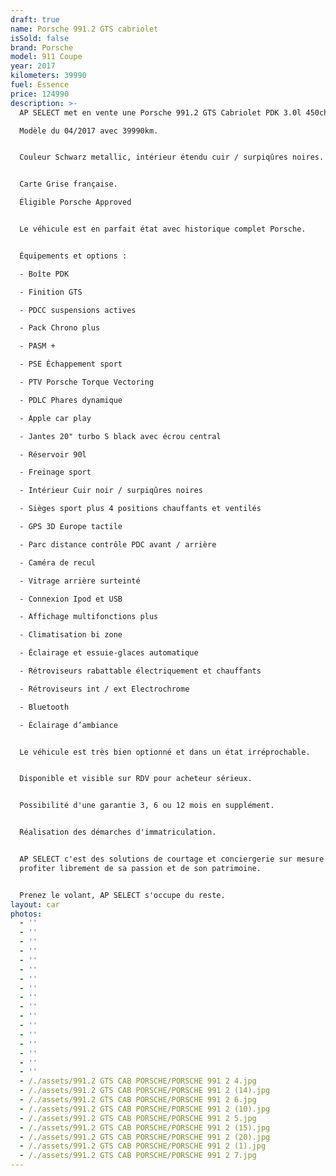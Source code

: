 ```yaml
---
draft: true
name: Porsche 991.2 GTS cabriolet
isSold: false
brand: Porsche
model: 911 Coupe
year: 2017
kilometers: 39990
fuel: Essence
price: 124990
description: >-
  AP SELECT met en vente une Porsche 991.2 GTS Cabriolet PDK 3.0l 450ch.

  Modèle du 04/2017 avec 39990km.


  Couleur Schwarz metallic, intérieur étendu cuir / surpiqûres noires.


  Carte Grise française.

  Éligible Porsche Approved


  Le véhicule est en parfait état avec historique complet Porsche.


  Équipements et options :

  - Boîte PDK

  - Finition GTS

  - PDCC suspensions actives

  - Pack Chrono plus

  - PASM +

  - PSE Échappement sport

  - PTV Porsche Torque Vectoring

  - PDLC Phares dynamique

  - Apple car play

  - Jantes 20" turbo S black avec écrou central

  - Réservoir 90l

  - Freinage sport

  - Intérieur Cuir noir / surpiqûres noires

  - Sièges sport plus 4 positions chauffants et ventilés

  - GPS 3D Europe tactile

  - Parc distance contrôle PDC avant / arrière

  - Caméra de recul

  - Vitrage arrière surteinté

  - Connexion Ipod et USB

  - Affichage multifonctions plus

  - Climatisation bi zone

  - Éclairage et essuie-glaces automatique

  - Rétroviseurs rabattable électriquement et chauffants

  - Rétroviseurs int / ext Electrochrome

  - Bluetooth

  - Éclairage d’ambiance


  Le véhicule est très bien optionné et dans un état irréprochable.


  Disponible et visible sur RDV pour acheteur sérieux.


  Possibilité d'une garantie 3, 6 ou 12 mois en supplément.


  Réalisation des démarches d'immatriculation.


  AP SELECT c'est des solutions de courtage et conciergerie sur mesure pour
  profiter librement de sa passion et de son patrimoine.


  Prenez le volant, AP SELECT s'occupe du reste.
layout: car
photos:
  - ''
  - ''
  - ''
  - ''
  - ''
  - ''
  - ''
  - ''
  - ''
  - ''
  - ''
  - ''
  - ''
  - ''
  - ''
  - ''
  - ''
  - /./assets/991.2 GTS CAB PORSCHE/PORSCHE 991 2 4.jpg
  - /./assets/991.2 GTS CAB PORSCHE/PORSCHE 991 2 (14).jpg
  - /./assets/991.2 GTS CAB PORSCHE/PORSCHE 991 2 6.jpg
  - /./assets/991.2 GTS CAB PORSCHE/PORSCHE 991 2 (10).jpg
  - /./assets/991.2 GTS CAB PORSCHE/PORSCHE 991 2 5.jpg
  - /./assets/991.2 GTS CAB PORSCHE/PORSCHE 991 2 (15).jpg
  - /./assets/991.2 GTS CAB PORSCHE/PORSCHE 991 2 (20).jpg
  - /./assets/991.2 GTS CAB PORSCHE/PORSCHE 991 2 (1).jpg
  - /./assets/991.2 GTS CAB PORSCHE/PORSCHE 991 2 7.jpg
---
```



